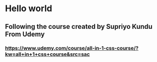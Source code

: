 # Hello world
## Following the course created by Supriyo Kundu From Udemy
### https://www.udemy.com/course/all-in-1-css-course/?kw=all+in+1+css+course&src=sac
